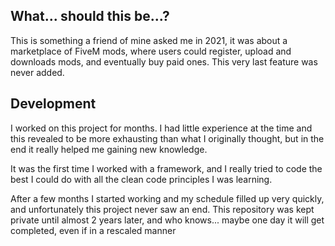 ## What... should this be...?
This is something a friend of mine asked me in 2021, it was about a marketplace of FiveM mods, where users could register, upload and downloads mods, and eventually buy paid ones. This very last feature was never added.

## Development
I worked on this project for months. I had little experience at the time and this revealed to be more exhausting than what I originally thought, but in the end it really helped me gaining new knowledge.

It was the first time I worked with a framework, and I really tried to code the best I could do with all the clean code principles I was learning.

After a few months I started working and my schedule filled up very quickly, and unfortunately this project never saw an end.
This repository was kept private until almost 2 years later, and who knows... maybe one day it will get completed, even if in a rescaled manner

